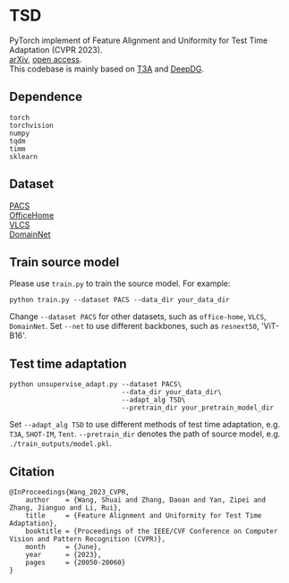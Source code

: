 # TSD
PyTorch implement of Feature Alignment and Uniformity for Test Time Adaptation (CVPR 2023).  
[arXiv](https://arxiv.org/abs/2303.10902), [open access](https://openaccess.thecvf.com/content/CVPR2023/html/Wang_Feature_Alignment_and_Uniformity_for_Test_Time_Adaptation_CVPR_2023_paper.html).  
This codebase is mainly based on [T3A](https://github.com/matsuolab/T3A) and [DeepDG](https://github.com/jindongwang/transferlearning/tree/master/code/DeepDG).  
## Dependence 
```
torch
torchvision
numpy
tqdm
timm
sklearn
```
## Dataset
[PACS](https://drive.google.com/uc?id=1JFr8f805nMUelQWWmfnJR3y4_SYoN5Pd)  
[OfficeHome](https://drive.google.com/uc?id=1uY0pj7oFsjMxRwaD3Sxy0jgel0fsYXLC)  
[VLCS](https://drive.google.com/uc?id=1skwblH1_okBwxWxmRsp9_qi15hyPpxg8)  
[DomainNet](http://ai.bu.edu/M3SDA/)  
## Train source model
Please use `train.py` to train the source model. For example:
```
python train.py --dataset PACS --data_dir your_data_dir 
```
Change `--dataset PACS` for other datasets, such as `office-home`, `VLCS`, `DomainNet`.
Set `--net` to use different backbones, such as `resnext50`, 'ViT-B16'.
## Test time adaptation
```
python unsupervise_adapt.py --dataset PACS\
                            --data_dir your_data_dir\
                            --adapt_alg TSD\ 
                            --pretrain_dir your_pretrain_model_dir
```
Set `--adapt_alg TSD` to use different methods of test time adaptation, e.g. `T3A`, `SHOT-IM`, `Tent`.
`--pretrain_dir` denotes the path of source model, e.g. `./train_outputs/model.pkl`.
## Citation
```
@InProceedings{Wang_2023_CVPR,
    author    = {Wang, Shuai and Zhang, Daoan and Yan, Zipei and Zhang, Jianguo and Li, Rui},
    title     = {Feature Alignment and Uniformity for Test Time Adaptation},
    booktitle = {Proceedings of the IEEE/CVF Conference on Computer Vision and Pattern Recognition (CVPR)},
    month     = {June},
    year      = {2023},
    pages     = {20050-20060}
}
```


